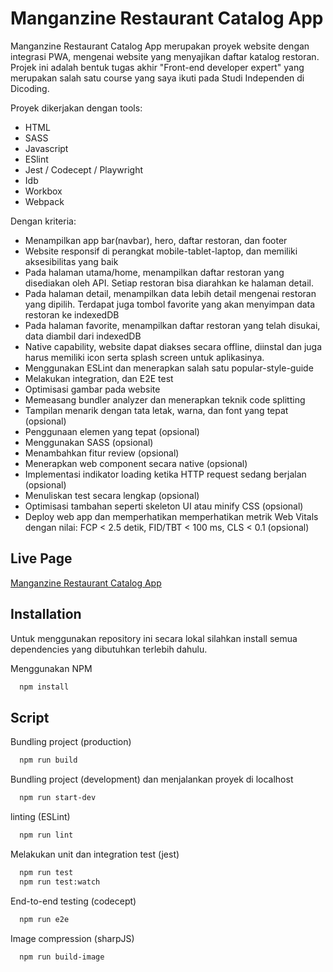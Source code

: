 # Manganzine Restaurant Catalog App

Manganzine Restaurant Catalog App merupakan proyek website dengan integrasi PWA, mengenai website yang menyajikan daftar katalog restoran. Projek ini adalah bentuk tugas akhir "Front-end developer expert" yang merupakan salah satu course yang saya ikuti pada Studi Independen di Dicoding.

Proyek dikerjakan dengan tools:

- HTML
- SASS
- Javascript
- ESlint
- Jest / Codecept / Playwright
- Idb
- Workbox
- Webpack

Dengan kriteria:

- Menampilkan app bar(navbar), hero, daftar restoran, dan footer
- Website responsif di perangkat mobile-tablet-laptop, dan memiliki aksesibilitas yang baik
- Pada halaman utama/home, menampilkan daftar restoran  yang disediakan oleh API. Setiap restoran bisa diarahkan ke halaman detail.
- Pada halaman detail, menampilkan data lebih detail mengenai restoran yang dipilih. Terdapat juga tombol favorite yang akan menyimpan data restoran ke indexedDB
- Pada halaman favorite, menampilkan daftar restoran yang telah disukai, data diambil dari indexedDB
- Native capability, website dapat diakses secara offline, diinstal dan juga harus memiliki icon serta splash screen untuk aplikasinya.
- Menggunakan ESLint dan menerapkan salah satu popular-style-guide
- Melakukan integration, dan E2E test
- Optimisasi gambar pada website
- Memeasang bundler analyzer dan menerapkan teknik code splitting
- Tampilan menarik dengan tata letak, warna, dan font yang tepat  (opsional)
- Penggunaan elemen yang tepat  (opsional)
- Menggunakan SASS  (opsional)
- Menambahkan fitur review  (opsional)
- Menerapkan web component secara native (opsional)
- Implementasi indikator loading ketika HTTP request sedang berjalan (opsional)
- Menuliskan test secara lengkap (opsional)
- Optimisasi tambahan seperti skeleton UI atau minify CSS (opsional)
- Deploy web app dan memperhatikan memperhatikan metrik Web Vitals dengan nilai: FCP < 2.5 detik, FID/TBT < 100 ms, CLS < 0.1 (opsional)

## Live Page

[Manganzine Restaurant Catalog App](https://manganzine.netlify.app/)

## Installation

Untuk menggunakan repository ini secara lokal silahkan install semua dependencies yang dibutuhkan terlebih dahulu.

Menggunakan NPM

```bash
  npm install
```

## Script

Bundling project (production)

```bash
  npm run build
```

Bundling project (development) dan menjalankan proyek di localhost

```bash
  npm run start-dev
```

linting (ESLint)

```bash
  npm run lint
```

Melakukan unit dan integration test (jest)

```bash
  npm run test
  npm run test:watch
```

End-to-end testing (codecept)

```bash
  npm run e2e
```

Image compression (sharpJS)

```bash
  npm run build-image
```
